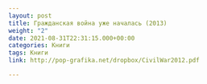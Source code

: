 ```yaml
---
layout: post
title: Гражданская война уже началась (2013)
weight: "2"
date: 2021-08-31T22:31:15.000+00:00
categories: Книги
tags: Книги
link: http://pop-grafika.net/dropbox/CivilWar2012.pdf

---
```

